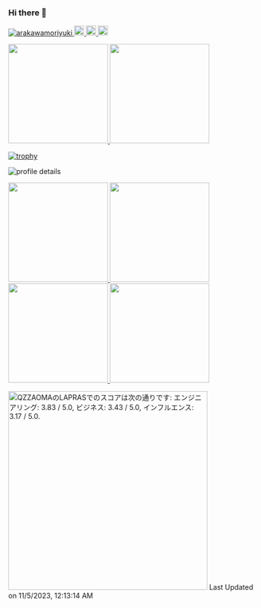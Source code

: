 ### Hi there 👋

<!--
**arakawamoriyuki/arakawamoriyuki** is a ✨ _special_ ✨ repository because its `README.md` (this file) appears on your GitHub profile.

Here are some ideas to get you started:

- 🔭 I’m currently working on ...
- 🌱 I’m currently learning ...
- 👯 I’m looking to collaborate on ...
- 🤔 I’m looking for help with ...
- 💬 Ask me about ...
- 📫 How to reach me: ...
- 😄 Pronouns: ...
- ⚡ Fun fact: ...
-->

<p align="left">
  <a href="https://github.com/arakawamoriyuki/arakawamoriyuki/">
    <img src="https://komarev.com/ghpvc/?username=arakawamoriyuki" alt="arakawamoriyuki" />
  </a>
  <a href="https://github.com/arakawamoriyuki">
    <img height="20" src="https://img.shields.io/github/followers/arakawamoriyuki?label=follow&logo=github&style=flat" />
  </a>
  <a href="https://qiita.com/arakawa_moriyuki">
    <img height="20" src="https://qiita-badge.apiapi.app/s/arakawa_moriyuki/posts.svg" />
  </a>
  <a href="https://qiita.com/arakawa_moriyuki">
    <img height="20" src="https://qiita-badge.apiapi.app/s/arakawa_moriyuki/contributions.svg" />
  </a>
</p>

<p align="left">
  <a href="https://github-readme-stats.vercel.app/api?username=arakawamoriyuki">
    <img height="200" src="https://github-readme-stats.vercel.app/api?username=arakawamoriyuki" />
  </a>
  <a href="https://github-readme-stats.vercel.app/api/top-langs/?username=arakawamoriyuki&layout=compact">
    <img height="200" src="https://github-readme-stats.vercel.app/api/top-langs/?username=arakawamoriyuki&layout=compact" />
  </a>
</p>

[![trophy](https://github-profile-trophy.vercel.app/?username=arakawamoriyuki)](https://github.com/ryo-ma/github-profile-trophy)

![profile details](http://github-profile-summary-cards.vercel.app/api/cards/profile-details?username=arakawamoriyuki&theme=github)

<p align="left">
  <a href="http://github-profile-summary-cards.vercel.app/api/cards/repos-per-language?username=arakawamoriyuki&theme=github&exclude=">
    <img height="200" src="http://github-profile-summary-cards.vercel.app/api/cards/repos-per-language?username=arakawamoriyuki&theme=github&exclude=" />
  </a>
  <a href="http://github-profile-summary-cards.vercel.app/api/cards/most-commit-language?username=arakawamoriyuki&theme=github&exclude=">
    <img height="200" src="http://github-profile-summary-cards.vercel.app/api/cards/most-commit-language?username=arakawamoriyuki&theme=github&exclude=" />
  </a>
  <a href="http://github-profile-summary-cards.vercel.app/api/cards/stats?username=arakawamoriyuki&theme=github">
    <img height="200" src="http://github-profile-summary-cards.vercel.app/api/cards/stats?username=arakawamoriyuki&theme=github" />
  </a>
  <a href="https://github-profile-summary-cards.vercel.app/api/cards/productive-time?username=arakawamoriyuki&theme=github&utcOffset=9">
    <img height="200" src="https://github-profile-summary-cards.vercel.app/api/cards/productive-time?username=arakawamoriyuki&theme=github&utcOffset=9" />
  </a>
</p>

<!--START_SECTION:lapras-card-->
<p ><a href="https://lapras.com/public/QZZAOMA" target="_blank" rel="noopener noreferrer"><img alt="QZZAOMAのLAPRASでのスコアは次の通りです: エンジニアリング: 3.83 / 5.0, ビジネス: 3.43 / 5.0, インフルエンス: 3.17 / 5.0." src="https://lapras-card-generator.vercel.app/api/svg?e=3.83&b=3.43&i=3.17&b1=%23020E27&b2=%230E5593&i1=%23030E21&i2=%231688BF&l=ja" width="400" ></a>  
Last Updated on 11/5/2023, 12:13:14 AM</p>
<!--END_SECTION:lapras-card-->
